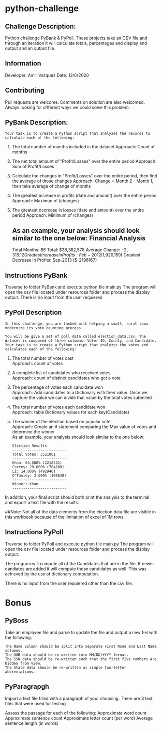 # python-challenge

## Challenge Description:
Python challenge PyBank & PyPoll. These projects take an CSV file and through an iteration it will calculate
totals, percentages and display and output and an output file.

## Information
Developer: Amir Vazquez
Date: 12/6/2020

## Contributing
Pull requests are welcome. Comments on solution are also welcomed. Always looking for different ways we could solve this problem.



## PyBank Description:
	Your task is to create a Python script that analyzes the records to calculate each of the following:
	
1)	The total number of months included in the dataset
	Approach: Count of months
2)	The net total amount of "Profit/Losses" over the entire period
	Approach: Sum of Profit/Losses
3)	Calculate the changes in "Profit/Losses" over the entire period, then find the average of those changes
	Approach: Change = Month 2 - Month 1, then take average of change of months
4)	The greatest increase in profits (date and amount) over the entire period
	Approach: Maximun of (changes)
5)	The greatest decrease in losses (date and amount) over the entire period
	Approach: Minimum of (changes)
	
	As an example, your analysis should look similar to the one below:
	Financial Analysis
	----------------------------
	Total Months: 86
	Total: $38,382,578
	Average  Change: $-2,315.12
	Greatest Increase in Profits: Feb-2012 ($1,926,159)
	Greatest Decrease in Profits: Sep-2013 ($-2196167)


## Instructions PyBank
Traverse to folder PyBank and execute python file main.py
The program will open the csv file located under resources folder and process the display output.
There is no input from the user requiered

## PyPoll Description	
	In this challenge, you are tasked with helping a small, rural town modernize its vote counting process.	
		
	You will be give a set of poll data called election_data.csv. The dataset is composed of three columns: Voter ID, County, and Candidate. Your task is to create a Python script that analyzes the votes and calculates each of the following:	
		
1)	The total number of votes cast	
	Approach: count of votes	
2)	A complete list of candidates who received votes	
	Approach: count of distinct candidates who got a vote	
3)	The percentage of votes each candidate won	
	Approach: Add candidates to a Dictionary with their value. Once we capture the value we can divide that value by the total votes submited	
4)	The total number of votes each candidate won	
	Approach: table Dictionary values for each key(Candidate)	
5)	The winner of the election based on popular vote.	
	Approach: Create an if statement comparing the Max value of votes and determine the winner	
	As an example, your analysis should look similar to the one below:	
		
		Election Results
		-------------------------
		Total Votes: 3521001
		-------------------------
		Khan: 63.000% (2218231)
		Correy: 20.000% (704200)
		Li: 14.000% (492940)
		O'Tooley: 3.000% (105630)
		-------------------------
		Winner: Khan
		-------------------------
		
In addition, your final script should both print the analysis to the terminal and export a text file with the results.	
	
##Note: Not all of the data elements from the election data file are visible in this workbook because of the limitation of excel of 1M rows	

## Instructions PyPoll
Traverse to folder PyPoll and execute python file main.py
The program will open the csv file located under resources folder and process the display output.

The program will compute all of the Candidates that are in the file. If newer candiates are added it will compute those candidates as well.
This was achieved by the use of dictionary computation.

There is no input from the user requiered other than the csv file.



# Bonus

## PyBoss
Take an employee file and parse to update the file and output a new fiel with the following:

	The Name column should be split into separate First Name and Last Name columns.
	The DOB data should be re-written into MM/DD/YYYY format.
	The SSN data should be re-written such that the first five numbers are hidden from view.
	The State data should be re-written as simple two-letter abbreviations.

## PyParagrapgh
Import a text file filled with a paragraph of your choosing.
	There are 3 text files that were used for testing

Assess the passage for each of the following:
	Approximate word count
	Approximate sentence count
	Approximate letter count (per word)
	Average sentence length (in words)
